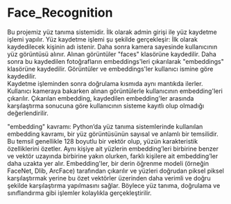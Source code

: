 # Face_Recognition
Bu projemiz yüz tanıma sistemidir. İlk olarak admin girişi ile yüz kaydetme işlemi yapılır. Yüz kaydetme işlemi şu şekilde gerçekleşir:
İlk olarak kaydedilecek kişinin adı istenir. Daha sonra kamera sayesinde kullanıcının yüz görüntüsü alınır. Alınan görüntüler "faces" klasörüne kaydedilir. Daha sonra bu kaydedilen fotoğrafların embeddings'leri çıkarılarak "embeddings" klasörüne kaydedilir. Görüntüler ve embeddings'ler kullanıcı ismine göre kaydedilir.   
Kaydetme işleminden sonra doğrulama kısmıda aynı mantıkda ilerler. Kullanıcı kameraya bakarken alınan görüntülerle kullanıcının embedding'leri çıkarılır. Çıkarılan embedding, kaydedilen embedding'ler arasında karşılaştırma sonucuna göre kullanıcının sisteme kayıtlı olup olmadığı değerlendirilir.

"embedding" kavramı: Python’da yüz tanıma sistemlerinde kullanılan embedding kavramı, bir yüz görüntüsünün sayısal ve anlamlı bir temsilidir. Bu temsil genellikle 128 boyutlu bir vektör olup, yüzün karakteristik özelliklerini özetler. Aynı kişiye ait yüzlerin embedding’leri birbirine benzer ve vektör uzayında birbirine yakın olurken, farklı kişilere ait embedding’ler daha uzakta yer alır. Embedding'ler, bir derin öğrenme modeli (örneğin FaceNet, Dlib, ArcFace) tarafından çıkarılır ve yüzleri doğrudan piksel piksel karşılaştırmak yerine bu özet vektörler üzerinden daha verimli ve doğru şekilde karşılaştırma yapılmasını sağlar. Böylece yüz tanıma, doğrulama ve sınıflandırma gibi işlemler kolaylıkla gerçekleştirilir. 

